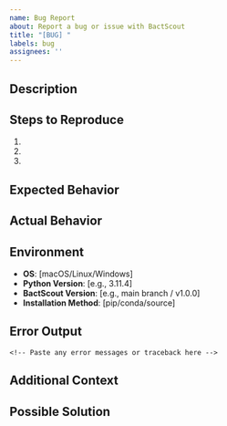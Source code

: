 ```yaml
---
name: Bug Report
about: Report a bug or issue with BactScout
title: "[BUG] "
labels: bug
assignees: ''
---
```


## Description
<!-- Clear and concise description of the bug -->

## Steps to Reproduce
1. 
2. 
3. 

## Expected Behavior
<!-- What you expected to happen -->

## Actual Behavior
<!-- What actually happened -->

## Environment
- **OS**: [macOS/Linux/Windows]
- **Python Version**: [e.g., 3.11.4]
- **BactScout Version**: [e.g., main branch / v1.0.0]
- **Installation Method**: [pip/conda/source]

## Error Output
```
<!-- Paste any error messages or traceback here -->
```

## Additional Context
<!-- Any other context, screenshots, or files that might help -->

## Possible Solution
<!-- If you have a potential fix or workaround, describe it here -->
